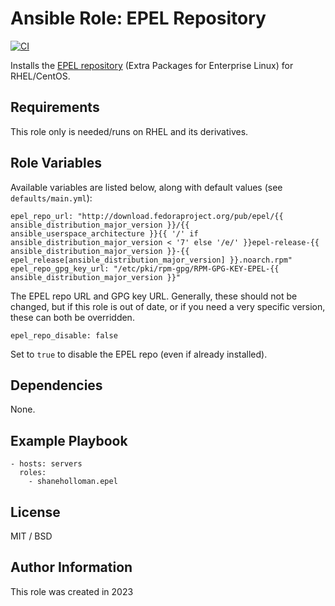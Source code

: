 # Ansible Role: EPEL Repository

[![CI](https://github.com/shaneholloman-org/ansible-role-epel/actions/workflows/ci.yml/badge.svg)](https://github.com/shaneholloman-org/ansible-role-epel/actions/workflows/ci.yml)

Installs the [EPEL repository](https://fedoraproject.org/wiki/EPEL) (Extra Packages for Enterprise Linux) for RHEL/CentOS.

## Requirements

This role only is needed/runs on RHEL and its derivatives.

## Role Variables

Available variables are listed below, along with default values (see `defaults/main.yml`):

    epel_repo_url: "http://download.fedoraproject.org/pub/epel/{{ ansible_distribution_major_version }}/{{ ansible_userspace_architecture }}{{ '/' if ansible_distribution_major_version < '7' else '/e/' }}epel-release-{{ ansible_distribution_major_version }}-{{ epel_release[ansible_distribution_major_version] }}.noarch.rpm"
    epel_repo_gpg_key_url: "/etc/pki/rpm-gpg/RPM-GPG-KEY-EPEL-{{ ansible_distribution_major_version }}"

The EPEL repo URL and GPG key URL. Generally, these should not be changed, but if this role is out of date, or if you need a very specific version, these can both be overridden.

    epel_repo_disable: false

Set to `true` to disable the EPEL repo (even if already installed).

## Dependencies

None.

## Example Playbook

    - hosts: servers
      roles:
        - shaneholloman.epel

## License

MIT / BSD

## Author Information

This role was created in 2023
